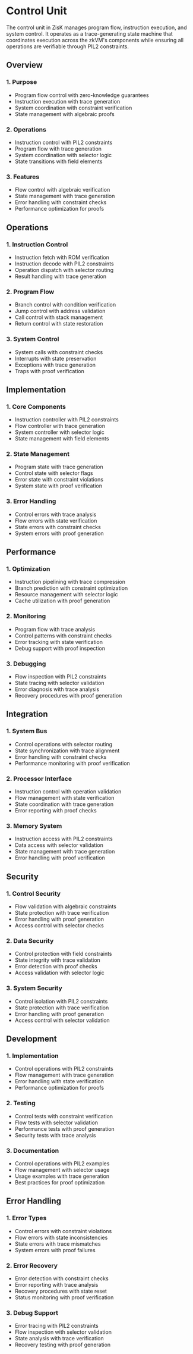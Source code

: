 # Control Unit

The control unit in ZisK manages program flow, instruction execution, and system control. It operates as a trace-generating state machine that coordinates execution across the zkVM's components while ensuring all operations are verifiable through PIL2 constraints.

## Overview

### 1. Purpose
- Program flow control with zero-knowledge guarantees
- Instruction execution with trace generation
- System coordination with constraint verification
- State management with algebraic proofs

### 2. Operations
- Instruction control with PIL2 constraints
- Program flow with trace generation
- System coordination with selector logic
- State transitions with field elements

### 3. Features
- Flow control with algebraic verification
- State management with trace generation
- Error handling with constraint checks
- Performance optimization for proofs

## Operations

### 1. Instruction Control
- Instruction fetch with ROM verification
- Instruction decode with PIL2 constraints
- Operation dispatch with selector routing
- Result handling with trace generation

### 2. Program Flow
- Branch control with condition verification
- Jump control with address validation
- Call control with stack management
- Return control with state restoration

### 3. System Control
- System calls with constraint checks
- Interrupts with state preservation
- Exceptions with trace generation
- Traps with proof verification

## Implementation

### 1. Core Components
- Instruction controller with PIL2 constraints
- Flow controller with trace generation
- System controller with selector logic
- State management with field elements

### 2. State Management
- Program state with trace generation
- Control state with selector flags
- Error state with constraint violations
- System state with proof verification

### 3. Error Handling
- Control errors with trace analysis
- Flow errors with state verification
- State errors with constraint checks
- System errors with proof generation

## Performance

### 1. Optimization
- Instruction pipelining with trace compression
- Branch prediction with constraint optimization
- Resource management with selector logic
- Cache utilization with proof generation

### 2. Monitoring
- Program flow with trace analysis
- Control patterns with constraint checks
- Error tracking with state verification
- Debug support with proof inspection

### 3. Debugging
- Flow inspection with PIL2 constraints
- State tracing with selector validation
- Error diagnosis with trace analysis
- Recovery procedures with proof generation

## Integration

### 1. System Bus
- Control operations with selector routing
- State synchronization with trace alignment
- Error handling with constraint checks
- Performance monitoring with proof verification

### 2. Processor Interface
- Instruction control with operation validation
- Flow management with state verification
- State coordination with trace generation
- Error reporting with proof checks

### 3. Memory System
- Instruction access with PIL2 constraints
- Data access with selector validation
- State management with trace generation
- Error handling with proof verification

## Security

### 1. Control Security
- Flow validation with algebraic constraints
- State protection with trace verification
- Error handling with proof generation
- Access control with selector checks

### 2. Data Security
- Control protection with field constraints
- State integrity with trace validation
- Error detection with proof checks
- Access validation with selector logic

### 3. System Security
- Control isolation with PIL2 constraints
- State protection with trace verification
- Error handling with proof generation
- Access control with selector validation

## Development

### 1. Implementation
- Control operations with PIL2 constraints
- Flow management with trace generation
- Error handling with state verification
- Performance optimization for proofs

### 2. Testing
- Control tests with constraint verification
- Flow tests with selector validation
- Performance tests with proof generation
- Security tests with trace analysis

### 3. Documentation
- Control operations with PIL2 examples
- Flow management with selector usage
- Usage examples with trace generation
- Best practices for proof optimization

## Error Handling

### 1. Error Types
- Control errors with constraint violations
- Flow errors with state inconsistencies
- State errors with trace mismatches
- System errors with proof failures

### 2. Error Recovery
- Error detection with constraint checks
- Error reporting with trace analysis
- Recovery procedures with state reset
- Status monitoring with proof verification

### 3. Debug Support
- Error tracing with PIL2 constraints
- Flow inspection with selector validation
- State analysis with trace verification
- Recovery testing with proof generation 